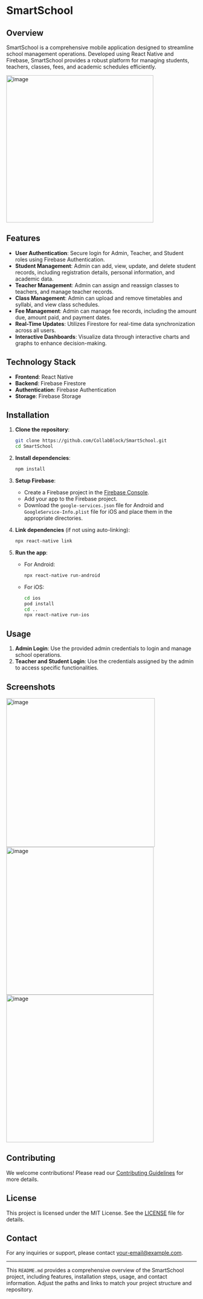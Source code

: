 
# SmartSchool

## Overview
SmartSchool is a comprehensive mobile application designed to streamline school management operations. Developed using React Native and Firebase, SmartSchool provides a robust platform for managing students, teachers, classes, fees, and academic schedules efficiently.

<img width="389" alt="image" src="https://github.com/CollabBlock/SmartSchool/assets/91197082/98b86011-530e-422f-973d-3e5ca133cdb8">


## Features
- **User Authentication**: Secure login for Admin, Teacher, and Student roles using Firebase Authentication.
- **Student Management**: Admin can add, view, update, and delete student records, including registration details, personal information, and academic data.
- **Teacher Management**: Admin can assign and reassign classes to teachers, and manage teacher records.
- **Class Management**: Admin can upload and remove timetables and syllabi, and view class schedules.
- **Fee Management**: Admin can manage fee records, including the amount due, amount paid, and payment dates.
- **Real-Time Updates**: Utilizes Firestore for real-time data synchronization across all users.
- **Interactive Dashboards**: Visualize data through interactive charts and graphs to enhance decision-making.

## Technology Stack
- **Frontend**: React Native
- **Backend**: Firebase Firestore
- **Authentication**: Firebase Authentication
- **Storage**: Firebase Storage

## Installation
1. **Clone the repository**:
    ```bash
    git clone https://github.com/CollabBlock/SmartSchool.git
    cd SmartSchool
    ```

2. **Install dependencies**:
    ```bash
    npm install
    ```

3. **Setup Firebase**:
    - Create a Firebase project in the [Firebase Console](https://console.firebase.google.com/).
    - Add your app to the Firebase project.
    - Download the `google-services.json` file for Android and `GoogleService-Info.plist` file for iOS and place them in the appropriate directories.

4. **Link dependencies** (if not using auto-linking):
    ```bash
    npx react-native link
    ```

5. **Run the app**:
    - For Android:
        ```bash
        npx react-native run-android
        ```
    - For iOS:
        ```bash
        cd ios
        pod install
        cd ..
        npx react-native run-ios
        ```

## Usage
1. **Admin Login**: Use the provided admin credentials to login and manage school operations.
2. **Teacher and Student Login**: Use the credentials assigned by the admin to access specific functionalities.

## Screenshots
<img width="393" alt="image" src="https://github.com/CollabBlock/SmartSchool/assets/91197082/ad7d8320-aa80-41b3-ab5b-dbda8f34a24e">

<img width="390" alt="image" src="https://github.com/CollabBlock/SmartSchool/assets/91197082/8ec4c213-479f-43b5-a16c-fa3d11c904c2">

<img width="390" alt="image" src="https://github.com/CollabBlock/SmartSchool/assets/91197082/8da00e53-c9d0-4ccd-b276-1b489b5ae588">




## Contributing
We welcome contributions! Please read our [Contributing Guidelines](CONTRIBUTING.md) for more details.

## License
This project is licensed under the MIT License. See the [LICENSE](LICENSE) file for details.

## Contact
For any inquiries or support, please contact [your-email@example.com](mailto:your-email@example.com).

---

This `README.md` provides a comprehensive overview of the SmartSchool project, including features, installation steps, usage, and contact information. Adjust the paths and links to match your project structure and repository.
